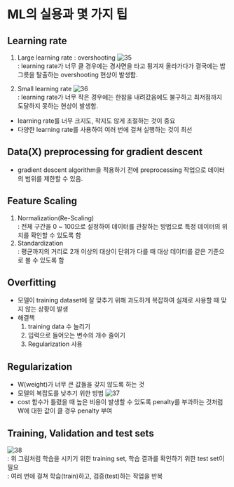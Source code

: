 # ML의 실용과 몇 가지 팁

## Learning rate
1. Large learning rate : overshooting
![35](https://user-images.githubusercontent.com/63536606/90309710-d1828f80-df25-11ea-874a-925d1e22acb1.PNG)<br>
: learning rate가 너무 클 경우에는 경사면을 타고 튕겨져 올라가다가 결국에는 밥그릇을 탈출하는 overshooting 현상이 발생함. 

2. Small learning rate 
![36](https://user-images.githubusercontent.com/63536606/90309745-28886480-df26-11ea-8795-118a816c7961.PNG)<br>
: learning rate가 너무 작은 경우에는 한참을 내려갔음에도 불구하고 최저점까지 도달하지 못하는 현상이 발생함.

- learning rate를 너무 크지도, 작지도 않게 조절하는 것이 중요
- 다양한 learning rate를 사용하여 여러 번에 걸쳐 실행하는 것이 최선

## Data(X) preprocessing for gradient descent
- gradient descent algorithm을 적용하기 전에 preprocessing 작업으로 데이터의 범위를 제한할 수 있음.

## Feature Scaling
1. Normalization(Re-Scaling)<br>
    : 전체 구간을 0 ~ 100으로 설정하여 데이터를 관찰하는 방법으로 특정 데이터의 위치를 확인할 수 있도록 함
2. Standardization<br>
    : 평균까지의 거리로 2개 이상의 대상이 단위가 다를 때 대상 데이터를 같은 기준으로 볼 수 있도록 함

## Overfitting
- 모델이 training dataset에 잘 맞추기 위해 과도하게 복잡하여 실제로 사용할 때 맞지 않는 상황이 발생
- 해결책
    1. training data 수 늘리기
    2. 입력으로 들어오는 변수의 개수 줄이기
    3. Regularization 사용

## Regularization
- W(weight)가 너무 큰 값들을 갖지 않도록 하는 것
- 모델의 복잡도를 낮추기 위한 방법
![37](https://user-images.githubusercontent.com/63536606/90310025-a2215200-df28-11ea-9069-e887d0cfc71b.PNG)<br>
- cost 함수가 틀렸을 때 높은 비용이 발생할 수 있도록 penalty를 부과하는 것처럼 W에 대한 값이 클 경우 penalty 부여

## Training, Validation and test sets
![38](https://user-images.githubusercontent.com/63536606/90310087-2c69b600-df29-11ea-95db-49220028ba18.PNG)<br>
: 위 그림처럼 학습을 시키기 위한 training set, 학습 결과를 확인하기 위한 test set이 필요<br>
: 여러 번에 걸쳐 학습(train)하고, 검증(test)하는 작업을 반복